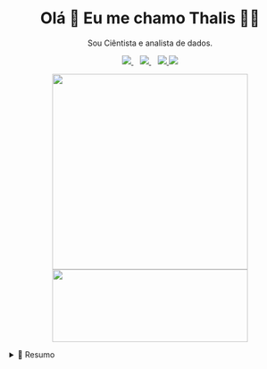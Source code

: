 <h1 align='center'>
  Olá 👋 Eu me chamo Thalis 👨‍💻
</h1>

<p align='center'>
  Sou Ciêntista e analista de dados.
</p>



<p align='center'>
  
  <a href="https://www.linkedin.com/in/thalisreboucas/">
    <img src="https://img.shields.io/badge/linkedin-%230077B5.svg?&style=for-the-badge&logo=linkedin&logoColor=white" />
  </a>&nbsp;&nbsp;
  <a href="https://instagram.com/thalisreboucas">
    <img src="https://img.shields.io/badge/instagram-%23E4405F.svg?&style=for-the-badge&logo=instagram&logoColor=white" />        
  </a>&nbsp;&nbsp;
  <a href="https://twitter.com/thalisreboucas">
    <img src="https://img.shields.io/badge/-Twitter-1ca0f1?style=for-the-badge&labelColor=1ca0f1&logo=twitter&logoColor=white" />        
  </a>
   <a href="https://thalis.netlify.app">
    <img src="https://img.shields.io/badge/-Site-323232?style=for-the-badge&labelColor=1ca0f1&logo=bear&logoColor=white" />        
  </a>
  
</p>

<p align='center'>
  <a href="#"><img src = "https://github-readme-stats.vercel.app/api?username=thalisreboucas&show_icons=true&count_private=true&theme=dark" width = "350"></a>
  <a href="#"><img src = "https://github-readme-stats.vercel.app/api/top-langs/?username=thalisreboucas&theme=dark" height = "130" width = "350"></a>
</p>
  
<details>
  <summary>📃 Resumo</summary>


## Educação

- 📖 **Estatística**\
📆 2019 - 2023\
📍 **Universidade Federal do Ceará** - Fortaleza, Brasil

## Experiência

- 👨‍💻 **Estagiario**\
📆 2021 - moment\
📍 **Liber Consultoria** - São Paulo/SP, Brazil
  

- 👨‍💻 **Presidente**\
📆 2021 - jan/2022\
📍 **Gauss jr** - Fortaleza/CE, Brasil

- 👨‍💻 **Diretor de Projetos**\
📆 2020 - jun/2021\
📍 **Gauss jr** - Fortaleza/CE, Brasil
  
- 👨‍💻 **Assesor de Projetos**\
📆 2019 - jun/2020\
📍 **Gauss jr** - Fortaleza/CE, Brasil
  
## Skills

<img align="right" src="https://img.shields.io/badge/(My)SQL-4479A1?logo=mysql&logoColor=white" />
<img align="right" src="https://img.shields.io/badge/Python-3776AB?logo=python&logoColor=white" />
<img align="right" src="https://img.shields.io/badge/R-276DC3?style=for-the-badge&logo=r&logoColor=white" /> 
<img align="right" src="https://img.shields.io/badge/C Sharp-239120?logo=c-sharp&logoColor=white" />
<img align="right" src="https://img.shields.io/badge/C++-00599C?logo=c%2B%2B&logoColor=white" />
<img align="right" src="https://img.shields.io/badge/HTML-239120?style=for-the-badge&logo=html5&logoColor=white" />
<img align="right" src="https://img.shields.io/badge/CSS-239120?&style=for-the-badge&logo=css3&logoColor=white" />
<img align="right" src="https://img.shields.io/badge/JavaScript-F7DF1E?style=for-the-badge&logo=javascript&logoColor=black" />
<img align="right" src="https://img.shields.io/badge/Microsoft_Excel-217346?style=for-the-badge&logo=microsoft-excel&logoColor=white" />
<img align="right" src="https://img.shields.io/badge/Bootstrap-563D7C?style=for-the-badge&logo=bootstrap&logoColor=white" />




  




</details>
